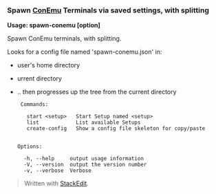 ### Spawn [ConEmu](http://conemu.github.io/) Terminals via saved settings, with splitting

**Usage: spawn-conemu [option] <command>**

Spawn ConEmu terminals, with splitting.

Looks for a config file named 'spawn-conemu.json' in:   

* user's home directory
* urrent directory
* .. then progresses up the tree from the current directory


       Commands:
     
         start <setup>   Start Setup named <setup>
         list            List available Setups
         create-config   Show a config file skeleton for copy/paste


      Options:
    
        -h, --help     output usage information
        -V, --version  output the version number
        -v, --verbose  Verbose

> Written with [StackEdit](https://stackedit.io/).

